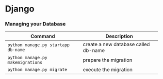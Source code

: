 Django
============

### Managing your Database
| Command | Description |
| ------- | ----------- |
| `python manage.py startapp db-name ` | create a new database called db-name |
| `python manage.py makemigrations ` | prepare the migration |
| `python manage.py migrate` | execute the migration |
